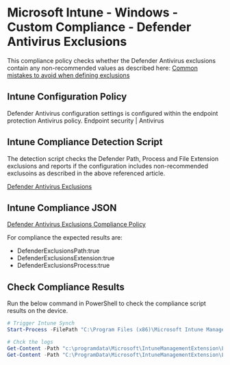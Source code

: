 # Microsoft Intune - Windows - Custom Compliance - Defender Antivirus Exclusions

This compliance policy checks whether the Defender Antivirus exclusions contain any non-recommended values as described here:
[Common mistakes to avoid when defining exclusions](https://learn.microsoft.com/en-us/microsoft-365/security/defender-endpoint/common-exclusion-mistakes-microsoft-defender-antivirus?view=o365-worldwide#processes)

## Intune Configuration Policy

Defender Antivirus configuration settings is configured within the endpoint protection Antivirus policy.
Endpoint security | Antivirus

## Intune Compliance Detection Script

The detection script checks the Defender Path, Process and File Extension exclusions and reports if the configuration includes non-recommended exclusoins as described in the above referenced article.

[Defender Antivirus Exclusions](./Windows-CustomCompliance-DefenderAntivirusExclusions.ps1)

## Intune Compliance JSON

[Defender Antivirus Exclusions Compliance Policy](./Windows-CustomCompliance-DefenderAntivirusExclusions.json)

For compliance the expected results are:

- DefenderExclusionsPath:true
- DefenderExclusionsExtension:true
- DefenderExclusionsProcess:true

## Check Compliance Results

Run the below command in PowerShell to check the compliance script results on the device.

```powershell
# Trigger Intune Synch
Start-Process -FilePath "C:\Program Files (x86)\Microsoft Intune Management Extension\Microsoft.Management.Services.IntuneWindowsAgent.exe" -ArgumentList intunemanagementextension://synccompliance
```

```powershell
# Chck the logs
Get-Content -Path "c:\programdata\Microsoft\IntuneManagementExtension\Logs\AgentExecutor.log" | Select-String -Pattern 'DefenderExclusions'
Get-Content -Path "C:\ProgramData\Microsoft\IntuneManagementExtension\Logs\HealthScripts.log" | Select-String -Pattern 'DefenderExclusions' 
```
